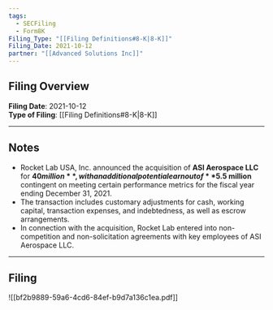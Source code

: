 ```yaml
---
tags:
  - SECFiling
  - Form8K
Filing_Type: "[[Filing Definitions#8-K|8-K]]"
Filing_Date: 2021-10-12  
partner: "[[Advanced Solutions Inc]]"
---
```

## Filing Overview

**Filing Date**: 2021-10-12  
**Type of Filing**: [[Filing Definitions#8-K|8-K]]

---
## Notes

- Rocket Lab USA, Inc. announced the acquisition of **ASI Aerospace LLC** for **$40 million**, with an additional potential earnout of **$5.5 million** contingent on meeting certain performance metrics for the fiscal year ending December 31, 2021.
- The transaction includes customary adjustments for cash, working capital, transaction expenses, and indebtedness, as well as escrow arrangements.
- In connection with the acquisition, Rocket Lab entered into non-competition and non-solicitation agreements with key employees of ASI Aerospace LLC.

---
## Filing

![[bf2b9889-59a6-4cd6-84ef-b9d7a136c1ea.pdf]]
